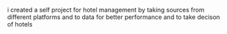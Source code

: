 i created a self project for hotel management by taking sources from different platforms and to data for better performance and to take decison of hotels 

